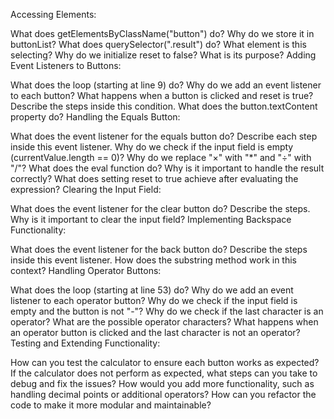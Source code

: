 Accessing Elements:

What does getElementsByClassName("button") do? Why do we store it in buttonList?
What does querySelector(".result") do? What element is this selecting?
Why do we initialize reset to false? What is its purpose?
Adding Event Listeners to Buttons:

What does the loop (starting at line 9) do? Why do we add an event listener to each button?
What happens when a button is clicked and reset is true? Describe the steps inside this condition.
What does the button.textContent property do?
Handling the Equals Button:

What does the event listener for the equals button do? Describe each step inside this event listener.
Why do we check if the input field is empty (currentValue.length == 0)?
Why do we replace "×" with "*" and "÷" with "/"?
What does the eval function do? Why is it important to handle the result correctly?
What does setting reset to true achieve after evaluating the expression?
Clearing the Input Field:

What does the event listener for the clear button do? Describe the steps.
Why is it important to clear the input field?
Implementing Backspace Functionality:

What does the event listener for the back button do? Describe the steps inside this event listener.
How does the substring method work in this context?
Handling Operator Buttons:

What does the loop (starting at line 53) do? Why do we add an event listener to each operator button?
Why do we check if the input field is empty and the button is not "-"?
Why do we check if the last character is an operator? What are the possible operator characters?
What happens when an operator button is clicked and the last character is not an operator?
Testing and Extending Functionality:

How can you test the calculator to ensure each button works as expected?
If the calculator does not perform as expected, what steps can you take to debug and fix the issues?
How would you add more functionality, such as handling decimal points or additional operators?
How can you refactor the code to make it more modular and maintainable?